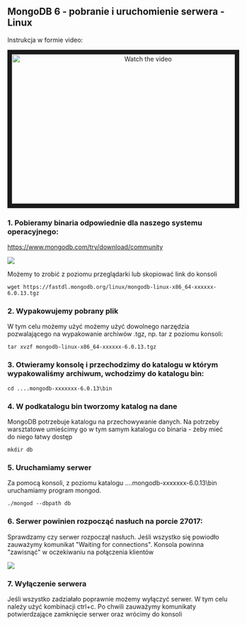 ## MongoDB 6 - pobranie i uruchomienie serwera - Linux

Instrukcja w formie video:

<p align="center">
<a href="http://www.youtube.com/watch?feature=player_embedded&v=HktvaZQANYs" target="_blank">
 <img src="http://img.youtube.com/vi/HktvaZQANYs/maxresdefault.jpg" alt="Watch the video" width="600" height="337" border="10" />
</a>
</p>



### 1. Pobieramy binaria odpowiednie dla naszego systemu operacyjnego:
https://www.mongodb.com/try/download/community

![](https://i.imgur.com/ikWstUv.png)

Możemy to zrobić z poziomu przeglądarki lub skopiować link do konsoli
```
wget https://fastdl.mongodb.org/linux/mongodb-linux-x86_64-xxxxxx-6.0.13.tgz
```

### 2. Wypakowujemy pobrany plik
W tym celu możemy użyć możemy użyć dowolnego narzędzia pozwalającego na wypakowanie archiwów .tgz, np. tar z poziomu konsoli:
```
tar xvzf mongodb-linux-x86_64-xxxxxx-6.0.13.tgz
```


### 3. Otwieramy konsolę i przechodzimy do katalogu w którym wypakowaliśmy archiwum, wchodzimy do katalogu bin:
```
cd ....mongodb-xxxxxxx-6.0.13\bin
```
### 4. W podkatalogu bin tworzomy katalog na dane
MongoDB potrzebuje katalogu na przechowywanie danych. Na potrzeby warsztatowe umieścimy go w tym samym katalogu co binaria - żeby mieć do niego łatwy dostęp

```
mkdir db
```
### 5. Uruchamiamy serwer
Za pomocą konsoli, z poziomu katalogu ....mongodb-xxxxxxx-6.0.13\bin uruchamiamy program mongod.

```
./mongod --dbpath db
```

### 6. Serwer powinien rozpocząć nasłuch na porcie 27017:
Sprawdzamy czy serwer rozpoczął nasłuch. Jeśli wszystko się powiodło zauważymy komunikat "Waiting for connections". Konsola powinna "zawisnąć" w oczekiwaniu na połączenia klientów

![](https://i.imgur.com/DgypFgd.png)

### 7. Wyłączenie serwera
Jeśli wszystko zadziałało poprawnie możemy wyłączyć serwer. W tym celu należy użyć kombinacji ctrl+c. Po chwili zauważymy komunikaty potwierdzające zamknięcie serwer oraz wrócimy do konsoli
